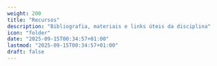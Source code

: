 ```yaml
---
weight: 200
title: "Recursos"
description: "Bibliografia, materiais e links úteis da disciplina"
icon: "folder"
date: "2025-09-15T00:34:57+01:00"
lastmod: "2025-09-15T00:34:57+01:00"
draft: false
---
```

